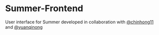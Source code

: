 # Summer-Frontend

User interface for Summer developed in collaboration with [@chinhong11](https://github.com/chinhong11) and [@yuanqinong](https://github.com/yuanqinong)